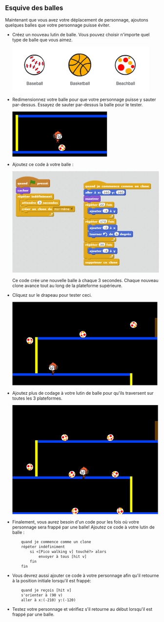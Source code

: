 ## Esquive des balles

Maintenant que vous avez votre déplacement de personnage, ajoutons quelques balles que votre personnage puisse éviter.

+ Créez un nouveau lutin de balle. Vous pouvez choisir n'importe quel type de balle que vous aimez.

	![screenshot](images/dodge-balls.png)

+ Redimensionnez votre balle pour que votre personnage puisse y sauter par-dessus. Essayez de sauter par-dessus la balle pour le tester.

	![screenshot](images/dodge-ball-resize.png)

+ Ajoutez ce code à votre balle :

	![screenshot](images/dodge-ball-motion.png)

	Ce code crée une nouvelle balle à chaque 3 secondes. Chaque nouveau clone avance tout au long de la plateforme supérieure.

+ Cliquez sur le drapeau pour tester ceci.

	![screenshot](images/dodge-ball-test.png)

+ Ajoutez plus de codage à votre lutin de balle pour qu'ils traversent sur toutes les 3 plateformes.

	![screenshot](images/dodge-ball-more-motion.png)

+ Finalement, vous aurez besoin d'un code pour les fois où votre personnage sera frappé par une balle! Ajoutez ce code à votre lutin de balle :

	```blocks
		quand je commence comme un clone
		répéter indéfiniment
   			si <[Pico walking v] touché?> alors
      			envoyer à tous [hit v]
   			fin
		fin
	```

+ Vous devrez aussi ajouter ce code à votre personnage afin qu'il retourne à la position initiale lorsqu'il est frappé:

	```blocks
		quand je reçois [hit v]
		s'orienter à (90 v)
		aller à x:(-210) y:(-120)
	```

+ Testez votre personnage et vérifiez s'il retourne au début lorsqu'il est frappé par une balle.
